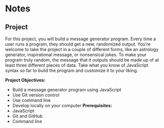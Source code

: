 # Notes

## Project
For this project, you will build a message generator program. Every time a user runs a program, they should get a new, randomized output. You’re welcome to take the project in a couple of different forms, like an astrology generator, inspirational message, or nonsensical jokes. To make your program truly random, the message that it outputs should be made up of at least three different pieces of data. Take what you know of JavaScript syntax so far to build the program and customize it to your liking.

**Project Objectives:**
- Build a message generator program using JavaScript
- Use Git version control
- Use command line
- Develop locally on your computer
**Prerequisites:**
- JavaScript
- Git and GitHub
- Command line